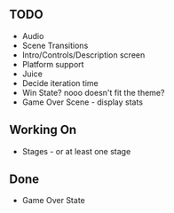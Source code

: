 ## TODO

* Audio
* Scene Transitions
* Intro/Controls/Description screen
* Platform support
* Juice
* Decide iteration time
* Win State? nooo doesn't fit the theme?
* Game Over Scene - display stats

## Working On

* Stages - or at least one stage

## Done

* Game Over State